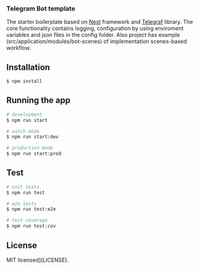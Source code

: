 ### Telegram Bot template

The starter boilerplate based on <a href="http://nestjs.com/" target="blank">Nest</a> framework and
<a href="https://telegraf.js.org/" target="blank">Telegraf</a> library. The core functionality contains logging, configuration by using enviroment variables and json files in the config folder. Also project has example (src/application/modules/bot-scenes) of implementation scenes-based workflow.

## Installation

```bash
$ npm install
```

## Running the app

```bash
# development
$ npm run start

# watch mode
$ npm run start:dev

# production mode
$ npm run start:prod
```

## Test

```bash
# unit tests
$ npm run test

# e2e tests
$ npm run test:e2e

# test coverage
$ npm run test:cov
```

## License

  MIT licensed](LICENSE).
